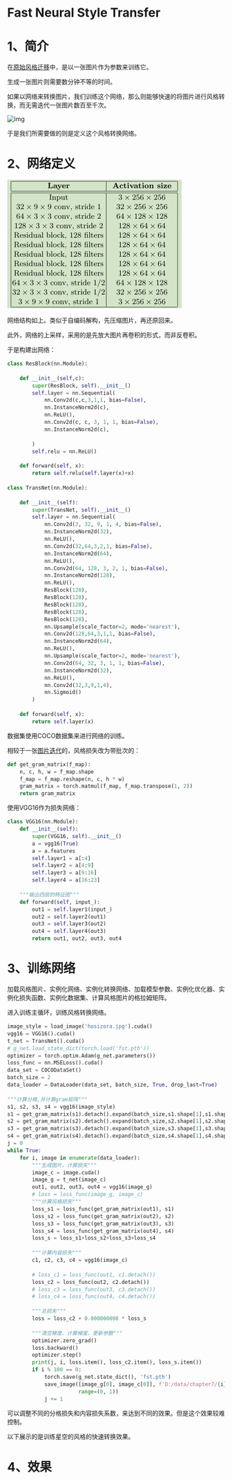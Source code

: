 # Fast Neural Style Transfer

# 1、简介

在[原始风格迁移](https://blog.csdn.net/weixin_48866452/article/details/109045157)中，是以一张图片作为参数来训练它。

生成一张图片则需要数分钟不等的时间。

如果以网络来转换图片，我们训练这个网络，那么则能够快速的将图片进行风格转换，而无需迭代一张图片数百至千次。

![img](D:%5CLearn-DeepLearning%5Cimage%5Cv2-3c7dc2d2a7c408f11d25eff0cd191f7f_720w.jpg)

于是我们所需要做的则是定义这个风格转换网络。



# 2、网络定义

![image-20201023180657640](../image/image-20201023180657640.png)

网络结构如上。类似于自编码解构，先压缩图片，再还原回来。

此外，网络的上采样，采用的是先放大图片再卷积的形式，而非反卷积。

于是构建出网络：

```python
class ResBlock(nn.Module):

    def __init__(self,c):
        super(ResBlock, self).__init__()
        self.layer = nn.Sequential(
            nn.Conv2d(c,c,3,1,1, bias=False),
            nn.InstanceNorm2d(c),
            nn.ReLU(),
            nn.Conv2d(c, c, 3, 1, 1, bias=False),
            nn.InstanceNorm2d(c),

        )
        self.relu = nn.ReLU()

    def forward(self, x):
        return self.relu(self.layer(x)+x)

class TransNet(nn.Module):

    def __init__(self):
        super(TransNet, self).__init__()
        self.layer = nn.Sequential(
            nn.Conv2d(3, 32, 9, 1, 4, bias=False),
            nn.InstanceNorm2d(32),
            nn.ReLU(),
            nn.Conv2d(32,64,3,2,1, bias=False),
            nn.InstanceNorm2d(64),
            nn.ReLU(),
            nn.Conv2d(64, 128, 3, 2, 1, bias=False),
            nn.InstanceNorm2d(128),
            nn.ReLU(),
            ResBlock(128),
            ResBlock(128),
            ResBlock(128),
            ResBlock(128),
            ResBlock(128),
            nn.Upsample(scale_factor=2, mode='nearest'),
            nn.Conv2d(128,64,3,1,1, bias=False),
            nn.InstanceNorm2d(64),
            nn.ReLU(),
            nn.Upsample(scale_factor=2, mode='nearest'),
            nn.Conv2d(64, 32, 3, 1, 1, bias=False),
            nn.InstanceNorm2d(32),
            nn.ReLU(),
            nn.Conv2d(32,3,9,1,4),
            nn.Sigmoid()
        )

    def forward(self, x):
        return self.layer(x)
```

数据集使用COCO数据集来进行网络的训练。



相较于一张[图片迭代](https://blog.csdn.net/weixin_48866452/article/details/109045157)的，风格损失改为带批次的：

```python
def get_gram_matrix(f_map):
    n, c, h, w = f_map.shape
    f_map = f_map.reshape(n, c, h * w)
    gram_matrix = torch.matmul(f_map, f_map.transpose(1, 2))
    return gram_matrix
```



使用VGG16作为损失网络：

```python
class VGG16(nn.Module):
    def __init__(self):
        super(VGG16, self).__init__()
        a = vgg16(True)
        a = a.features
        self.layer1 = a[:4]
        self.layer2 = a[4:9]
        self.layer3 = a[9:16]
        self.layer4 = a[16:23]
	
    """输出四层的特征图"""
    def forward(self, input_):
        out1 = self.layer1(input_)
        out2 = self.layer2(out1)
        out3 = self.layer3(out2)
        out4 = self.layer4(out3)
        return out1, out2, out3, out4
```



# 3、训练网络

加载风格图片、实例化网络、实例化转换网络、加载模型参数、实例化优化器、实例化损失函数、实例化数据集、计算风格图片的格拉姆矩阵。

进入训练主循环，训练风格转换网络。

```python
image_style = load_image('hosizora.jpg').cuda()
vgg16 = VGG16().cuda()
t_net = TransNet().cuda()
# g_net.load_state_dict(torch.load('fst.pth'))
optimizer = torch.optim.Adam(g_net.parameters())
loss_func = nn.MSELoss().cuda()
data_set = COCODataSet()
batch_size = 2
data_loader = DataLoader(data_set, batch_size, True, drop_last=True)

"""计算分格,并计算gram矩阵"""
s1, s2, s3, s4 = vgg16(image_style)
s1 = get_gram_matrix(s1).detach().expand(batch_size,s1.shape[1],s1.shape[1])
s2 = get_gram_matrix(s2).detach().expand(batch_size,s2.shape[1],s2.shape[1])
s3 = get_gram_matrix(s3).detach().expand(batch_size,s3.shape[1],s3.shape[1])
s4 = get_gram_matrix(s4).detach().expand(batch_size,s4.shape[1],s4.shape[1])
j = 0
while True:
    for i, image in enumerate(data_loader):
        """生成图片，计算损失"""
        image_c = image.cuda()
        image_g = t_net(image_c)
        out1, out2, out3, out4 = vgg16(image_g)
        # loss = loss_func(image_g, image_c)
        """计算风格损失"""
        loss_s1 = loss_func(get_gram_matrix(out1), s1)
        loss_s2 = loss_func(get_gram_matrix(out2), s2)
        loss_s3 = loss_func(get_gram_matrix(out3), s3)
        loss_s4 = loss_func(get_gram_matrix(out4), s4)
        loss_s = loss_s1+loss_s2+loss_s3+loss_s4

        """计算内容损失"""
        c1, c2, c3, c4 = vgg16(image_c)

        # loss_c1 = loss_func(out1, c1.detach())
        loss_c2 = loss_func(out2, c2.detach())
        # loss_c3 = loss_func(out3, c3.detach())
        # loss_c4 = loss_func(out4, c4.detach())

        """总损失"""
        loss = loss_c2 + 0.000000008 * loss_s

        """清空梯度、计算梯度、更新参数"""
        optimizer.zero_grad()
        loss.backward()
        optimizer.step()
        print(j, i, loss.item(), loss_c2.item(), loss_s.item())
        if i % 100 == 0:
            torch.save(g_net.state_dict(), 'fst.pth')
            save_image([image_g[0], image_c[0]], f'D:/data/chapter7/{i}.jpg', padding=0, normalize=True,
                       range=(0, 1))
            j += 1
```

可以调整不同的分格损失和内容损失系数，来达到不同的效果。但是这个效果较难控制。

以下展示的是训练星空的风格的快速转换效果。



# 4、效果

